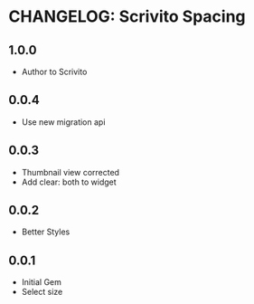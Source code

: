# CHANGELOG: Scrivito Spacing

## 1.0.0

* Author to Scrivito

## 0.0.4

* Use new migration api

## 0.0.3

* Thumbnail view corrected
* Add clear: both to widget

## 0.0.2

* Better Styles

## 0.0.1

* Initial Gem
* Select size